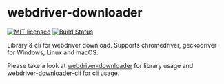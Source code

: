 # webdriver-downloader
[![MIT licensed][mit-badge]][mit-url]
[![Build Status][actions-badge]][actions-url]


[mit-badge]: https://img.shields.io/badge/license-MIT-blue.svg
[mit-url]: https://github.com/ik1ne/webdriver-downloader/blob/master/LICENSE.md
[actions-badge]: https://github.com/ik1ne/webdriver-downloader/actions/workflows/ci.yml/badge.svg
[actions-url]: https://github.com/ik1ne/webdriver-downloader/actions?query=workflow%3ACI+branch%3Amain

Library & cli for webdriver download. Supports chromedriver, geckodriver for Windows, Linux and macOS.

Please take a look at [webdriver-downloader](webdriver-downloader/README.md) for library usage
and [webdriver-downloader-cli](webdriver-downloader-cli/README.md) for cli usage.